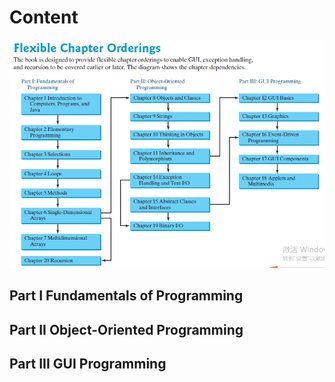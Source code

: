 # Content

![](./images/Flexibl_Chapter_Orderings.png)

## Part I Fundamentals of Programming

## Part II Object-Oriented Programming

## Part III GUI Programming

